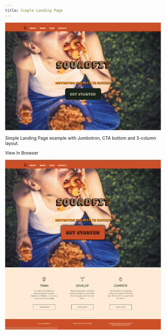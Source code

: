 ```yaml
---
title: Simple Landing Page
---
```


![Simple Landing Page Project](assets/img/projects/proj-1/img1.png)

Simple Landing Page example with Jumbotron, CTA buttom and 3-column layout.

<a hfref="https://omgninjas.me/squadfit/" target="_blank">View In Browser</a>


![Simple Landing Page Project](assets/img/projects/proj-1/img2.png)
